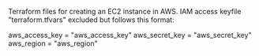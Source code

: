 Terraform files for creating an EC2 instance in AWS.
IAM access keyfile "terraform.tfvars" excluded but follows this format:

aws_access_key = "aws_access_key"
aws_secret_key = "aws_secret_key"
aws_region     = "aws_region"
